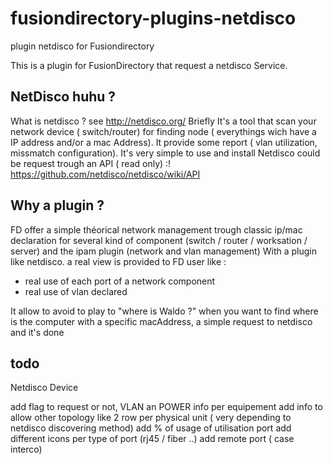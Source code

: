 # fusiondirectory-plugins-netdisco
plugin netdisco for Fusiondirectory


This is a plugin for FusionDirectory that request a netdisco Service.

## NetDisco huhu ?
What is netdisco ? see http://netdisco.org/
Briefly It's a tool that scan your network device ( switch/router) for finding node ( everythings wich have a IP address and/or a mac Address). It provide some report ( vlan utilization, missmatch configuration).
It's very simple to use and install
Netdisco could be request trough an API ( read only) :! https://github.com/netdisco/netdisco/wiki/API

## Why a plugin ?
FD offer a simple théorical network management trough classic ip/mac declaration for several kind of component (switch / router / worksation / server) and the ipam plugin (network and vlan management)
With a plugin like netdisco. a real view is provided to FD user  like :
  - real use of each port of a network component
  - real use of vlan declared

It allow to avoid to play to "where is Waldo ?" when you want to find where is the computer with a specific macAddress, a simple request to netdisco and it's done


## todo
Netdisco Device

add flag to request or not, VLAN an POWER info per equipement
add info to allow other topology like 2 row per physical unit ( very depending to netdisco discovering method)
add % of usage of utilisation port
add different icons per type of port (rj45 / fiber ..)
add remote port ( case interco)
